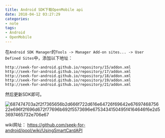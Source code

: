 ```yaml
---
title: Android SDK下载OpenMobile api
date: 2018-04-12 03:27:29 
categories: 
- note
tags: 
- Android
- OpenMobile
---
```

在`Android SDK Manager`的`Tools -> Manager Add-on sites... -> User Defined Sites`中，添加以下地址：  
```  
http://seek-for-android.github.io/repository/15/addon.xml  
http://seek-for-android.github.io/repository/17/addon.xml  
http://seek-for-android.github.io/repository/18/addon.xml  
http://seek-for-android.github.io/repository/19/addon.xml  
http://seek-for-android.github.io/repository/21/addon.xml  
```  
然后更新SDK即可。  
  
![687474703a2f2f7365656b2d666f722d616e64726f69642e6769746875622e696f2f696d672f77696b692f5573696e6753434150495f4164646f6e2d53697465732e706e67](https://user-images.githubusercontent.com/7078104/38654948-64dc896e-3e44-11e8-9e1c-e1a803e5889b.png)  
  
  
wiki网址： https://github.com/seek-for-android/pool/wiki/UsingSmartCardAPI  
